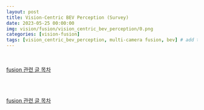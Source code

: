 ```yaml
---
layout: post
title: Vision-Centric BEV Perception (Survey)
date: 2023-05-25 00:00:00
img: vision/fusion/vision_centric_bev_perception/0.png
categories: [vision-fusion] 
tags: [vision_centric_bev_perception, multi-camera fusion, bev] # add tag
---
```


<br>

[fusion 관련 글 목차](https://gaussian37.github.io/vision-fusion-table/)

<br>


<br>

[fusion 관련 글 목차](https://gaussian37.github.io/vision-fusion-table/)

<br>